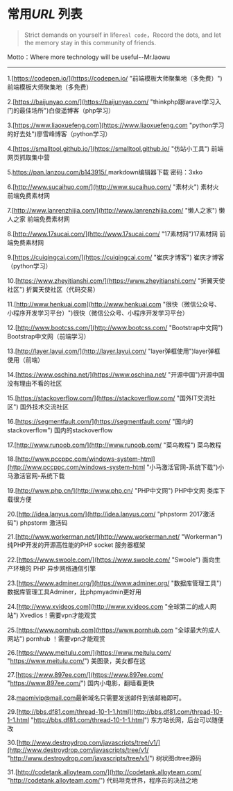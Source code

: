 # 常用*URL* 列表 
<blockquote class="danger"><p>Strict demands on yourself in life<code>real code</code>，Record the dots, and let the memory stay in this community of friends.</p>
</blockquote>
Motto：Where more technology will be useful--Mr.laowu

----------

1.[https://codepen.io/](https://codepen.io/ "前端模板大师聚集地（多免费）")  前端模板大师聚集地（多免费）

2.[https://baijunyao.com/](https://baijunyao.com/ "thinkphp跟laravel学习入门的最佳场所")白俊遥博客（php学习）  

3.[https://www.liaoxuefeng.com](https://www.liaoxuefeng.com "python学习的好去处")廖雪峰博客（python学习） 

4.[https://smalltool.github.io/](https://smalltool.github.io/ "仿站小工具")  前端 网页抓取集中营

5.[https://pan.lanzou.com/b143915/ ](https://pan.lanzou.com/b143915/  "markdown编辑器下载")  markdown编辑器下载  密码：3xko

6.[http://www.sucaihuo.com/](http://www.sucaihuo.com/ "素材火")  素材火  前端免费素材网

7.[http://www.lanrenzhijia.com/](http://www.lanrenzhijia.com/ "懒人之家") 懒人之家  前端免费素材网

8.[http://www.17sucai.com/](http://www.17sucai.com/ "17素材网")17素材网  前端免费素材网

9.[https://cuiqingcai.com/](https://cuiqingcai.com/ "崔庆才博客") 崔庆才博客（python学习）

10.[https://www.zheyitianshi.com/](https://www.zheyitianshi.com/ "折翼天使社区") 折翼天使社区（代码交易）

11.[http://www.henkuai.com](http://www.henkuai.com "很快（微信公众号、小程序开发学习平台）")很快（微信公众号、小程序开发学习平台）

12.[http://www.bootcss.com/](http://www.bootcss.com/ "Bootstrap中文网") Bootstrap中文网（前端学习）

13.[http://layer.layui.com/](http://layer.layui.com/ "layer弹框使用")layer弹框使用（前端）

14.[https://www.oschina.net/](https://www.oschina.net/ "开源中国")开源中国  没有理由不看的社区

15.[https://stackoverflow.com/](https://stackoverflow.com/ "国外IT交流社区") 国外技术交流社区

16.[https://segmentfault.com/](https://segmentfault.com/ "国内的stackoverflow") 国内的stackoverflow

17.[http://www.runoob.com/](http://www.runoob.com/ "菜鸟教程") 菜鸟教程

18.[http://www.pccppc.com/windows-system-html](http://www.pccppc.com/windows-system-html "小马激活官网-系统下载")小马激活官网-系统下载

19.[http://www.php.cn/](http://www.php.cn/ "PHP中文网") PHP中文网 类库下载很方便

20.[http://idea.lanyus.com/](http://idea.lanyus.com/ "phpstorm 2017激活码") phpstorm 激活码

21.[http://www.workerman.net/](http://www.workerman.net/ "Workerman")纯PHP开发的开源高性能的PHP socket 服务器框架

22.[https://www.swoole.com/](https://www.swoole.com/ "Swoole") 面向生产环境的 PHP 异步网络通信引擎 

23.[https://www.adminer.org/](https://www.adminer.org/ "数据库管理工具") 数据库管理工具Adminer，比phpmyadmin更好用

24.[http://www.xvideos.com](http://www.xvideos.com "全球第二的成人网站") Xvedios！需要vpn才能观赏

25.[https://www.pornhub.com](https://www.pornhub.com "全球最大的成人网站")  pornhub ！需要vpn才能观赏

26.[https://www.meitulu.com/](https://www.meitulu.com/ "https://www.meitulu.com/")  美图录，美女都在这

27.[https://www.897ee.com/](https://www.897ee.com/ "https://www.897ee.com/")   国内小电影，翻墙看更快

28.[maomivip@mail.com](maomivip@mail.com "maomivip@mail.com")最新域名只需要发送邮件到该邮箱即可。

29.[http://bbs.df81.com/thread-10-1-1.html](http://bbs.df81.com/thread-10-1-1.html "http://bbs.df81.com/thread-10-1-1.html") 东方站长网，后台可以随便改

30.[http://www.destroydrop.com/javascripts/tree/v1/](http://www.destroydrop.com/javascripts/tree/v1/ "http://www.destroydrop.com/javascripts/tree/v1/") 树状图dtree源码

31.[http://codetank.alloyteam.com/](http://codetank.alloyteam.com/ "http://codetank.alloyteam.com/") 代码坦克世界，程序员的决战之地